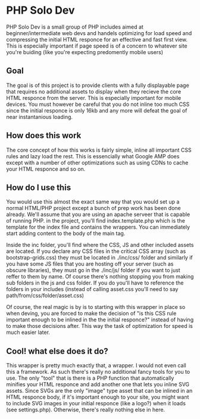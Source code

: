 <h1>PHP Solo Dev</h1>
<p>PHP Solo Dev is a small group of PHP includes aimed at beginner/intermediate web devs and handels optimizing for load speed and compressing the initial HTML responce for an effective and fast first view. This is especially important if page speed is of a concern to whatever site you're buiding (like you're expecting predomently mobile users)</p>

<h2>Goal</h2>
<p>The goal is of this project is to provide clients with a fully displayable page that requires no additional assets to display when they recieve the core HTML responce from the server. This is especially important for mobile devices. You must however be careful that you do not inline too much CSS since the initial responce is only 16kb and any more will defeat the goal of near instantanious loading.</p>

<h2>How does this work</h2>
<p>The core concept of how this works is fairly simple, inline all important CSS rules and lazy load the rest. This is essencially what Google AMP does except with a number of other optimizations such as using CDNs to cache your HTML responce and so on.</p>

<h2>How do I use this</h2>
<p>You would use this almost the exact same way that you would set up a normal HTML/PHP project except a bunch of prep work has been done already. We'll assume that you are using an apache serveer that is capable of running PHP. in the project, you'll find index.template.php which is the template for the index file and contains the wrappers. You can immediately start adding content to the body of the main tag.</p>
<p>Inside the inc folder, you'll find where the CSS, JS and other included assets are located. If you declare any CSS files in the critical CSS array (such as bootstrap-grids.css) they must be located in ./inc/css/ folder and similarly if you have some JS files that you are hosting off your server (such as obscure libraries), they must go in the ./inc/js/ folder if you want to just reffer to them by name. Of course there's nothing stopping you from making sub folders in the js and css folder. If you do you'll have to reference the folders in your includes (instead of calling asset.css you'll need to say path/from/css/folder/asset.css)</p>
<p>Of course, the real magic is by is to starting with this wrapper in place so when deving, you are forced to make the decision of "is this CSS rule important enough to be inlined in the the initial responce?" instead of having to make those decisions after. This way the task of optimization for speed is much easier later.</p>

<h2>Cool! what else does it do?</h2>
<p>This wrapper is pretty much exactly that, a wrapper. I would not even call this a framework. As such there's really no additional fancy tools for you to use. The only "tool" that is there is a PHP function that automatically minifies your HTML responce and add another one that lets you inline SVG assets. Since SVGs are the only "image" type asset that can be inlined in an HTML responce body, if it's important enough to your site, you might want to include SVG images in your initial responce (like a logo?) when it loads (see settings.php). Otherwise, there's really nothing else in here.</p>